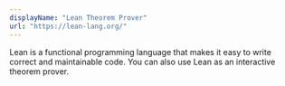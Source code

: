 ```yaml
---
displayName: "Lean Theorem Prover"
url: "https://lean-lang.org/"
---
```


Lean is a functional programming language that makes it easy to write correct and maintainable code. You can also use Lean as an interactive theorem prover.